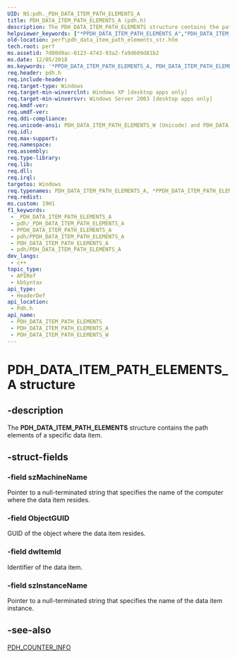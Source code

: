 ```yaml
---
UID: NS:pdh._PDH_DATA_ITEM_PATH_ELEMENTS_A
title: PDH_DATA_ITEM_PATH_ELEMENTS_A (pdh.h)
description: The PDH_DATA_ITEM_PATH_ELEMENTS structure contains the path elements of a specific data item.
helpviewer_keywords: ["*PPDH_DATA_ITEM_PATH_ELEMENTS_A","PDH_DATA_ITEM_PATH_ELEMENTS","PDH_DATA_ITEM_PATH_ELEMENTS structure [Perf]","PDH_DATA_ITEM_PATH_ELEMENTS_A","PDH_DATA_ITEM_PATH_ELEMENTS_W","_win32_pdh_data_item_path_elements_str","base.pdh_data_item_path_elements_str","pdh/PDH_DATA_ITEM_PATH_ELEMENTS","pdh/PDH_DATA_ITEM_PATH_ELEMENTS_A","pdh/PDH_DATA_ITEM_PATH_ELEMENTS_W","perf.pdh_data_item_path_elements_str"]
old-location: perf\pdh_data_item_path_elements_str.htm
tech.root: perf
ms.assetid: 7d80d9ac-0123-4743-93a2-fa9d609d81b2
ms.date: 12/05/2018
ms.keywords: '*PPDH_DATA_ITEM_PATH_ELEMENTS_A, PDH_DATA_ITEM_PATH_ELEMENTS, PDH_DATA_ITEM_PATH_ELEMENTS structure [Perf], PDH_DATA_ITEM_PATH_ELEMENTS_A, PDH_DATA_ITEM_PATH_ELEMENTS_W, _win32_pdh_data_item_path_elements_str, base.pdh_data_item_path_elements_str, pdh/PDH_DATA_ITEM_PATH_ELEMENTS, pdh/PDH_DATA_ITEM_PATH_ELEMENTS_A, pdh/PDH_DATA_ITEM_PATH_ELEMENTS_W, perf.pdh_data_item_path_elements_str'
req.header: pdh.h
req.include-header: 
req.target-type: Windows
req.target-min-winverclnt: Windows XP [desktop apps only]
req.target-min-winversvr: Windows Server 2003 [desktop apps only]
req.kmdf-ver: 
req.umdf-ver: 
req.ddi-compliance: 
req.unicode-ansi: PDH_DATA_ITEM_PATH_ELEMENTS_W (Unicode) and PDH_DATA_ITEM_PATH_ELEMENTS_A (ANSI)
req.idl: 
req.max-support: 
req.namespace: 
req.assembly: 
req.type-library: 
req.lib: 
req.dll: 
req.irql: 
targetos: Windows
req.typenames: PDH_DATA_ITEM_PATH_ELEMENTS_A, *PPDH_DATA_ITEM_PATH_ELEMENTS_A
req.redist: 
ms.custom: 19H1
f1_keywords:
 - _PDH_DATA_ITEM_PATH_ELEMENTS_A
 - pdh/_PDH_DATA_ITEM_PATH_ELEMENTS_A
 - PPDH_DATA_ITEM_PATH_ELEMENTS_A
 - pdh/PPDH_DATA_ITEM_PATH_ELEMENTS_A
 - PDH_DATA_ITEM_PATH_ELEMENTS_A
 - pdh/PDH_DATA_ITEM_PATH_ELEMENTS_A
dev_langs:
 - c++
topic_type:
 - APIRef
 - kbSyntax
api_type:
 - HeaderDef
api_location:
 - Pdh.h
api_name:
 - PDH_DATA_ITEM_PATH_ELEMENTS
 - PDH_DATA_ITEM_PATH_ELEMENTS_A
 - PDH_DATA_ITEM_PATH_ELEMENTS_W
---
```


# PDH_DATA_ITEM_PATH_ELEMENTS_A structure


## -description

The 
<b>PDH_DATA_ITEM_PATH_ELEMENTS</b> structure contains the path elements of a specific data item.

## -struct-fields

### -field szMachineName

Pointer to a null-terminated string that specifies the name of the computer where the data item resides.

### -field ObjectGUID

GUID of the object where the data item resides.

### -field dwItemId

Identifier of the data item.

### -field szInstanceName

Pointer to a null-terminated string that specifies the name of the data item instance.

## -see-also

<a href="/windows/desktop/api/pdh/ns-pdh-pdh_counter_info_a">PDH_COUNTER_INFO</a>